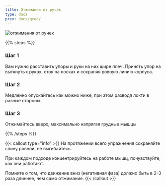 ```yaml
---
title: Отжимания от ручек
type: docs
prev: docs/grud/
---
```

![отжимания от ручек](https://github.com/user-attachments/assets/feed0c56-a2ae-40b4-a793-3f256b63c3c2)

{{% steps %}}

### Шаг 1
Вам нужно расставить упоры и руки на них шире плеч. Принять упор на вытянутых руках, стоя на носках и сохраняя ровную линию корпуса.

### Шаг 2
Медленно опускайтесь как можно ниже, при этом разводя локти в разные стороны.

### Шаг 3
Отжимайтесь вверх, максимально напрягая грудные мышцы.


{{% /steps %}}

{{< callout type="info" >}}
На протяжении всего упражнения сохраняйте спину ровной, не выгибайтесь.

При каждом подходе концентрируйтесь на работе мышц, почувствуйте, как они работают.

Помните о том, что движение вниз (негативная фаза) должно быть в 2-3 раза длиннее, чем само отжимание.
{{< /callout >}}
